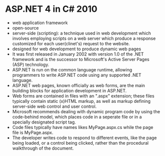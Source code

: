 # ASP.NET 4 in C# 2010
- web application framework
- open-source
- server-side (scripting): a technique used in web development which involves
 employing scripts on a web server which produce a response customized for each user(clinet's)
 request to the website.
- designed for web development to produce dynamic web pages
- It was first released in January 2002 with version 1.0 of the .NET framework and is the successor to
  Microsoft's Active Server Pages (ASP) technology.
- ASP.NET is run on the common language runtime, allowing programmers to write ASP.NET code using any supported
 .NET language.
- ASP.NET web pages, known officially as web forms, are the main building blocks for application development in ASP.NET.
- Web forms are contained in files with an ".aspx" extension; these files typically contain static (x)HTML markup, as well
  as markup defining server-side web control and user control.
- Microsoft recommends dealing with dynamic program code by using the code-behind model, which places code in a seperate file
 or in a specially designated script tag.
- Code files typically have names likes MyPage.aspx.cs while the page file is MyPage.aspx.
- The developer writes code to respond to different events, like the page being loaded, or a control being clicked,
 rather than the procedural walkthrough of the document.
